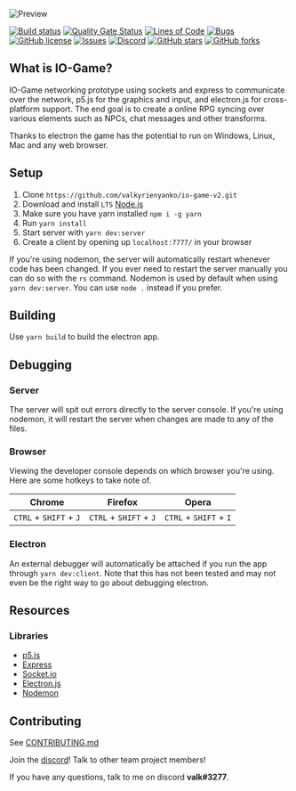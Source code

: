 ![Preview](https://i.imgur.com/a4xPtfI.png)

[![Build status](https://ci.appveyor.com/api/projects/status/uwamqaupefdfe3ho?svg=true)](https://ci.appveyor.com/project/valkyrienyanko/io-game)
[![Quality Gate Status](https://sonarcloud.io/api/project_badges/measure?project=valkyrienyanko_io-game&metric=alert_status)](https://sonarcloud.io/dashboard?id=valkyrienyanko_io-game)
[![Lines of Code](https://sonarcloud.io/api/project_badges/measure?project=valkyrienyanko_io-game&metric=ncloc)](https://sonarcloud.io/dashboard?id=valkyrienyanko_io-game)
[![Bugs](https://sonarcloud.io/api/project_badges/measure?project=valkyrienyanko_io-game&metric=bugs)](https://sonarcloud.io/dashboard?id=valkyrienyanko_io-game)
[![GitHub license](https://img.shields.io/github/license/valkyrienyanko/io-game?color=brightgreen)](https://github.com/valkyrienyanko/io-game/blob/master/LICENSE)
[![Issues](https://img.shields.io/github/issues/valkyrienyanko/io-game)](https://github.com/valkyrienyanko/io-game/issues)
[![Discord](https://img.shields.io/discord/453710350454620160.svg)](https://discordapp.com/invite/N9QVxbM)
[![GitHub stars](https://img.shields.io/github/stars/valkyrienyanko/io-game?color=brightgreen)](https://github.com/valkyrienyanko/io-game/stargazers)
[![GitHub forks](https://img.shields.io/github/forks/valkyrienyanko/io-game?color=brightgreen)](https://github.com/valkyrienyanko/io-game/network)

## What is IO-Game?

IO-Game networking prototype using sockets and express to communicate over the network, p5.js for the graphics and input, and electron.js for cross-platform support. The end goal is to create a online RPG syncing over various elements such as NPCs, chat messages and other transforms.

Thanks to electron the game has the potential to run on Windows, Linux, Mac and any web browser.

## Setup

1. Clone `https://github.com/valkyrienyanko/io-game-v2.git`
2. Download and install `LTS` [Node.js](https://nodejs.org/en/)
3. Make sure you have yarn installed `npm i -g yarn`
4. Run `yarn install`
5. Start server with `yarn dev:server`
6. Create a client by opening up `localhost:7777/` in your browser

If you're using nodemon, the server will automatically restart whenever code has been changed. If you ever need to restart the server manually you can do so with the `rs` command.
Nodemon is used by default when using `yarn dev:server`. You can use `node .` instead if you prefer.

## Building

Use `yarn build` to build the electron app.

## Debugging

### Server
The server will spit out errors directly to the server console. If you're using nodemon, it will restart the server when changes are made to any of the files.

### Browser
Viewing the developer console depends on which browser you're using. Here are some hotkeys to take note of.

| Chrome                 | Firefox               | Opera                  |
| ---------------------- | --------------------- | ---------------------- |
| `CTRL` + `SHIFT` + `J` | `CTRL` + `SHIFT` + `J`| `CTRL` + `SHIFT` + `I` |

### Electron
An external debugger will automatically be attached if you run the app through `yarn dev:client`. Note that this has not been tested and may not even be the right way to go about debugging electron.

## Resources

### Libraries
- [p5.js](https://p5js.org/reference/)
- [Express](https://expressjs.com/en/api.html)
- [Socket.io](https://socket.io/docs/)
- [Electron.js](https://electronjs.org/docs)
- [Nodemon](https://github.com/remy/nodemon/blob/master/README.md)

## Contributing
See [CONTRIBUTING.md](https://github.com/valkyrienyanko/io-game-v2/blob/master/CONTRIBUTING.md)

Join the [discord](https://discord.gg/6qVaeaN)! Talk to other team project members!

If you have any questions, talk to me on discord **valk#3277**.
